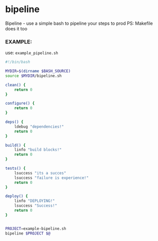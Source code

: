 # bipeline
Bipeline - use a simple bash to pipeline your steps to prod PS: Makefile does it too

### EXAMPLE:

use: `example_pipeline.sh`
```sh
#!/bin/bash

MYDIR=$(dirname $BASH_SOURCE)
source $MYDIR/bipeline.sh

clean() {
	return 0
}

configure() {
	return 0
}

deps() {
	ldebug "dependencies!"
	return 0
}

build() {
	linfo "build blocks!"
	return 0
}

tests() {
	lsuccess "its a succes"
	lsuccess "failure is experience!"
	return 0
}

deploy() {
	linfo "DEPLOYING!"
	lsuccess "Success!"
	return 0
}


PROJECT=example-bipeline.sh
bipeline $PROJECT $@

```
